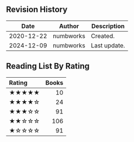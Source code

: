 ## Revision History

|Date|Author|Description|
|---|---|---|
|2020-12-22|numbworks|Created.|
|2024-12-09|numbworks|Last update.|

## Reading List By Rating

| Rating   |   Books |
|:---------|--------:|
| ★★★★★    |      10 |
| ★★★★☆    |      24 |
| ★★★☆☆    |      91 |
| ★★☆☆☆    |     106 |
| ★☆☆☆☆    |      91 |
